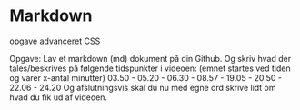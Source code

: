 # Markdown
opgave advanceret CSS


Opgave:
Lav et markdown (md) dokument på din Github.
Og skriv hvad der tales/beskrives på følgende tidspunkter i videoen:
(emnet startes ved tiden og varer x-antal minutter)
03.50 - 05.20 - 06.30 - 08.57 - 19.05 - 20.50 - 22.06 - 24.20
Og afslutningsvis skal du nu med egne ord skrive lidt om hvad du fik ud af videoen.
